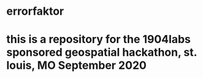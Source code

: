# errorfaktor
# this is a repository for the 1904labs sponsored geospatial hackathon, st. louis, MO  September 2020
